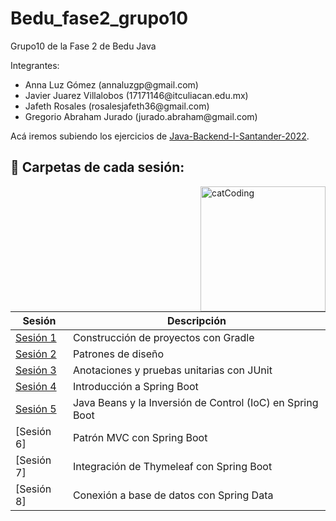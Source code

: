 # Bedu_fase2_grupo10
Grupo10 de la Fase 2 de Bedu Java

Integrantes:

<ul>
  <li> Anna Luz Gómez           (annaluzgp@gmail.com)</li>
  <li>Javier Juarez Villalobos (17171146@itculiacan.edu.mx)</li>
  <li>Jafeth Rosales           (rosalesjafeth36@gmail.com)</li>
  <li>Gregorio Abraham Jurado  (jurado.abraham@gmail.com) </li>
</ul>



Acá iremos subiendo los ejercicios de [Java-Backend-I-Santander-2022](https://github.com/beduExpert/Java-Backend-I-Santander-2022).


## :bookmark_tabs: Carpetas de cada sesión:

<img align="right" src="https://media.tenor.com/DimzPZMypFcAAAAM/laptop.gif" alt="catCoding" width="200"/>

| Sesión                          | Descripción                                                       |
|---------------------------------|-------------------------------------------------------------------|
| [Sesión 1](./Sesion1)           | Construcción de proyectos con Gradle          |
| [Sesión 2](./Sesion2/Postwork)  | Patrones de diseño |
| [Sesión 3](./Sesion3) | Anotaciones y pruebas unitarias con JUnit|
| [Sesión 4](./Sesion4)| Introducción a Spring Boot |
| [Sesión 5](./Sesion5/Postwork)|Java Beans y la Inversión de Control (IoC) en Spring Boot|
| [Sesión 6]|Patrón MVC con Spring Boot|
| [Sesión 7]|Integración de Thymeleaf con Spring Boot|
| [Sesión 8]|Conexión a base de datos con Spring Data|




 


